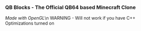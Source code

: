 ### QB Blocks - The Official QB64 based Minecraft Clone
*Made with OpenGL*\n
WARNING - Will not work if you have C++ Optimizations turned on
